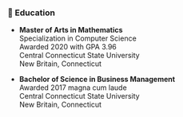 ### :school: Education

- **Master of Arts in Mathematics**  
Specialization in Computer Science  
Awarded 2020 with GPA 3.96  
Central Connecticut State University  
New Britain, Connecticut

- **Bachelor of Science in Business Management**  
Awarded 2017 magna cum laude  
Central Connecticut State University  
New Britain, Connecticut
